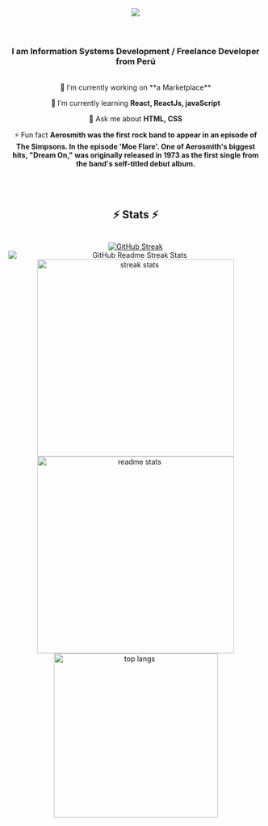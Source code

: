 <br/>
<h1 align="center">
    <img src="https://readme-typing-svg.herokuapp.com/?font=Righteous&size=35&center=true&vCenter=true&width=500&height=70&duration=4000&lines=Hi+There!+👋;+I'm+Daniel+Sebastiani+Sobenes;" />
</h1>
<br/>
<div align="center" >
<h3 align="center">I am Information Systems Development / Freelance Developer from Perú</h3>
</div>
<br/>
<div align="center">
  🔭 I’m currently working on **a Marketplace** 
    
  🌱 I’m currently learning  **React, ReactJs, javaScript** 
  
  💬 Ask me about **HTML, CSS** 
  
  ⚡ Fun fact  **Aerosmith was the first rock band to appear in an episode of The Simpsons.
  In the episode 'Moe Flare'. One of Aerosmith's biggest hits, "Dream On," was
  originally released in 1973 as the first single from the band's self-titled
  debut album.**
</div>
<br/>   <!--   <a href="https://dlss84.github.io" target="_blank">   <img src="https://img.shields.io/badge/Portfolio-FF5722?style=for-the-badge&logo=todoist&logoColor=white" target="_blank" />  </a>      -->
</div>

<br/>

<h2 align="center">⚡ Stats ⚡</h2>
<br>
<div align=center>
    <a href="https://git.io/streak-stats"><img src="https://streak-stats.demolab.com?user=Dlss84&theme=transparent&hide_border=true" alt="GitHub Streak" /></a>
<img alt="GitHub Readme Streak Stats" src="preview.php?user=Dlss84&amp;theme=transparent&amp;hide_border=true" style="display: block;">
    
  <img width=390 src="https://github-readme-streak-stats-salesp07.vercel.app/?user=salesp07&count_private=true&theme=react&border_radius=10" alt="streak stats"/>
  <img width=390 src="https://github-readme-stats-salesp07.vercel.app/api?username=salesp07&count_private=true&show_icons=true&theme=react&rank_icon=github&border_radius=10" alt="readme stats" />
  <br/>
  <img width=325 align="center" src="https://github-readme-stats-salesp07.vercel.app/api/top-langs/?username=salesp07&hide=HTML&langs_count=8&layout=compact&theme=react&border_radius=10&size_weight=0.5&count_weight=0.5&exclude_repo=github-readme-stats" alt="top langs" />
</div>
<br/>


<br/>


